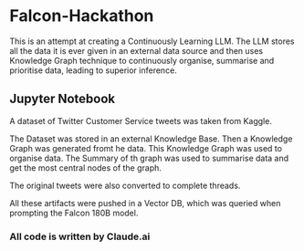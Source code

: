 # Falcon-Hackathon

This is an attempt at creating a Continuously Learning LLM. 
The LLM stores all the data it is ever given in an external data source and then uses Knowledge Graph technique to continuously organise, summarise and prioritise data, leading to superior inference.

## Jupyter Notebook
A dataset of Twitter Customer Service tweets was taken from Kaggle.

The Dataset was stored in an external Knowledge Base. Then a Knowledge Graph was generated fromt he data.
This Knowledge Graph was used to organise data.
The Summary of th graph was used to summarise data and get the most central nodes of the graph.

The original tweets were also converted to complete threads.

All these artifacts were pushed in a Vector DB, which was queried when prompting the Falcon 180B model.

### All code is written by Claude.ai
